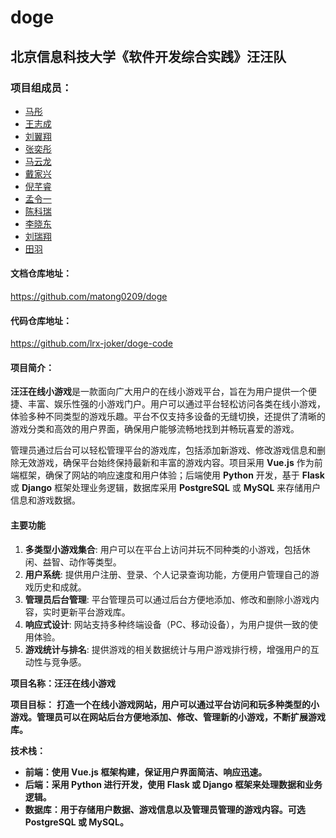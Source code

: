   # doge
  ## 北京信息科技大学《软件开发综合实践》汪汪队
  ### 项目组成员：
  - [马彤](https://github.com/matong0209)
  - [王志成](https://github.com/EasternNetherworld)
  - [刘翼翔](https://github.com/Latvinsta)
  - [张奕彤](https://github.com/zyttttttttt)
  - [马云龙](https://github.com/haiwenxiang)
  - [戴家兴](https://github.com/AsunaYumeko)
  - [倪芊睿](https://github.com/fengqixia)
  - [孟令一](https://github.com/Mmly2)
  - [陈科瑞](https://github.com/EricLink1)
  - [李晓东](https://github.com/kleinPerman)
  - [刘瑞翔](https://github.com/lrx-joker)
  - [田羽](https://github.com/2432096270)

#### 文档仓库地址：

  https://github.com/matong0209/doge

#### 代码仓库地址：

  https://github.com/lrx-joker/doge-code

#### 项目简介：
**汪汪在线小游戏**是一款面向广大用户的在线小游戏平台，旨在为用户提供一个便捷、丰富、娱乐性强的小游戏门户。用户可以通过平台轻松访问各类在线小游戏，体验多种不同类型的游戏乐趣。平台不仅支持多设备的无缝切换，还提供了清晰的游戏分类和高效的用户界面，确保用户能够流畅地找到并畅玩喜爱的游戏。

管理员通过后台可以轻松管理平台的游戏库，包括添加新游戏、修改游戏信息和删除无效游戏，确保平台始终保持最新和丰富的游戏内容。项目采用 **Vue.js** 作为前端框架，确保了网站的响应速度和用户体验；后端使用 **Python** 开发，基于 **Flask** 或 **Django** 框架处理业务逻辑，数据库采用 **PostgreSQL** 或 **MySQL** 来存储用户信息和游戏数据。

####  主要功能
1. **多类型小游戏集合**: 用户可以在平台上访问并玩不同种类的小游戏，包括休闲、益智、动作等类型。
2. **用户系统**: 提供用户注册、登录、个人记录查询功能，方便用户管理自己的游戏历史和成就。
3. **管理员后台管理**: 平台管理员可以通过后台方便地添加、修改和删除小游戏内容，实时更新平台游戏库。
4. **响应式设计**: 网站支持多种终端设备（PC、移动设备），为用户提供一致的使用体验。
5. **游戏统计与排名**: 提供游戏的相关数据统计与用户游戏排行榜，增强用户的互动性与竞争感。

**项目名称：汪汪在线小游戏**

**项目目标：**
   **打造一个在线小游戏网站，用户可以通过平台访问和玩多种类型的小游戏。管理员可以在网站后台方便地添加、修改、管理新的小游戏，不断扩展游戏库。**

**技术栈：**

- **前端：使用 Vue.js 框架构建，保证用户界面简洁、响应迅速。**
- **后端：采用 Python 进行开发，使用 Flask 或 Django 框架来处理数据和业务逻辑。**
- **数据库：用于存储用户数据、游戏信息以及管理员管理的游戏内容。可选 PostgreSQL 或 MySQL。**
